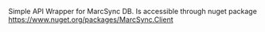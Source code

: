 Simple API Wrapper for MarcSync DB.
Is accessible through nuget package https://www.nuget.org/packages/MarcSync.Client
